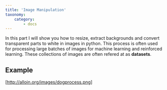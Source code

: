 ```yaml
---
title: 'Image Manipulation'
taxonomy:
    category:
        - docs
---
```


In this part I will show you how to resize, extract backgrounds and convert 
transparent parts to white in images in python.
This process is often used for processing large batches of images for machine
learning and reinforced learning. These collections of images are often refered
at as **datasets**.

## Example
[http://alloin.org/images/dogprocess.png]